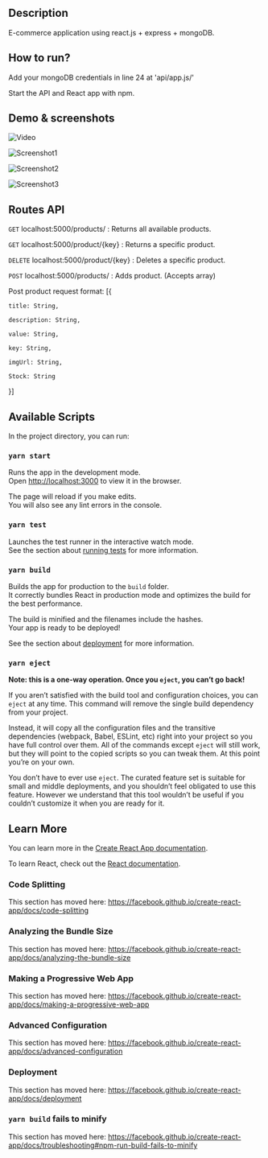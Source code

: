 ## Description

E-commerce application using react.js + express + mongoDB.

## How to run?
Add your mongoDB credentials in line 24 at 'api/app.js/'

Start the API and React app with npm.

## Demo & screenshots
![Video](https://media.giphy.com/media/HQaYrMC5otvS6A4CYH/giphy.gif)

![Screenshot1](https://i.ibb.co/VCmVW2V/Sem-t-tulo.png)

![Screenshot2](https://i.ibb.co/cyg3pHR/Sem-t-tulo2.png)

![Screenshot3](https://i.ibb.co/G9Wf11C/Sem-t-tulo3.png)

## Routes API
`GET`
localhost:5000/products/  : Returns all available products.

`GET`
localhost:5000/product/{key} : Returns a specific product.

`DELETE`
localhost:5000/product/{key} : Deletes a specific product.

`POST`
localhost:5000/products/ : Adds product. (Accepts array)

Post product request format:
[{

    title: String,
    
    description: String,
    
    value: String,
    
    key: String,
    
    imgUrl: String,
    
    Stock: String

}]

## Available Scripts

In the project directory, you can run:

### `yarn start`

Runs the app in the development mode.<br />
Open [http://localhost:3000](http://localhost:3000) to view it in the browser.

The page will reload if you make edits.<br />
You will also see any lint errors in the console.

### `yarn test`

Launches the test runner in the interactive watch mode.<br />
See the section about [running tests](https://facebook.github.io/create-react-app/docs/running-tests) for more information.

### `yarn build`

Builds the app for production to the `build` folder.<br />
It correctly bundles React in production mode and optimizes the build for the best performance.

The build is minified and the filenames include the hashes.<br />
Your app is ready to be deployed!

See the section about [deployment](https://facebook.github.io/create-react-app/docs/deployment) for more information.

### `yarn eject`

**Note: this is a one-way operation. Once you `eject`, you can’t go back!**

If you aren’t satisfied with the build tool and configuration choices, you can `eject` at any time. This command will remove the single build dependency from your project.

Instead, it will copy all the configuration files and the transitive dependencies (webpack, Babel, ESLint, etc) right into your project so you have full control over them. All of the commands except `eject` will still work, but they will point to the copied scripts so you can tweak them. At this point you’re on your own.

You don’t have to ever use `eject`. The curated feature set is suitable for small and middle deployments, and you shouldn’t feel obligated to use this feature. However we understand that this tool wouldn’t be useful if you couldn’t customize it when you are ready for it.

## Learn More

You can learn more in the [Create React App documentation](https://facebook.github.io/create-react-app/docs/getting-started).

To learn React, check out the [React documentation](https://reactjs.org/).

### Code Splitting

This section has moved here: https://facebook.github.io/create-react-app/docs/code-splitting

### Analyzing the Bundle Size

This section has moved here: https://facebook.github.io/create-react-app/docs/analyzing-the-bundle-size

### Making a Progressive Web App

This section has moved here: https://facebook.github.io/create-react-app/docs/making-a-progressive-web-app

### Advanced Configuration

This section has moved here: https://facebook.github.io/create-react-app/docs/advanced-configuration

### Deployment

This section has moved here: https://facebook.github.io/create-react-app/docs/deployment

### `yarn build` fails to minify

This section has moved here: https://facebook.github.io/create-react-app/docs/troubleshooting#npm-run-build-fails-to-minify
